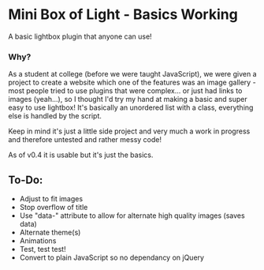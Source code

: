 # Mini Box of Light - Basics Working
A basic lightbox plugin that anyone can use!

### Why?
As a student at college (before we were taught JavaScript), we were given a project to create a website which one of the features was an image gallery - most people tried to use plugins that were complex... or just had links to images (yeah...), so I thought I'd try my hand at making a basic and super easy to use lightbox! It's basically an unordered list with a class, everything else is handled by the script.

Keep in mind it's just a little side project and very much a work in progress and therefore untested and rather messy code!

As of v0.4 it is usable but it's just the basics.

## To-Do:
* Adjust to fit images
* Stop overflow of title
* Use "data-" attribute to allow for alternate high quality images (saves data)
* Alternate theme(s)
* Animations
* Test, test test!
* Convert to plain JavaScript so no dependancy on jQuery
